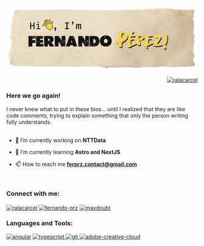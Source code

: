 ![Hi, I'm Fernando Pérez](https://github.com/maydoubt/maydoubt/blob/main/img/banner_readme.png)
<p align="right"> <a href="https://twitter.com/ralacarcel" target="blank"><img src="https://img.shields.io/twitter/follow/ralacarcel?logo=twitter&style=for-the-badge" alt="ralacarcel" /></a> </p>

<h3>Here we go again!</h3> 

I never knew what to put in these bios... until I realized that they are like code comments, trying to explain something that only the person writing fully understands. <br><br>


- 🔭 I’m currently working on **NTTData**

- 🌱 I’m currently learning **Astro and NextJS**

- 📫 How to reach me **ferprz.contact@gmail.com**

  <br>

<h3 align="left">Connect with me:</h3>
<p align="left">
<a href="https://twitter.com/ralacarcel" target="blank"><img align="center" src="https://img.icons8.com/badges/48/twitterx.png" alt="ralacarcel" height="40" width="40" /></a>
<a href="https://linkedin.com/in/fernando-prz" target="blank"><img align="center" src="https://img.icons8.com/badges/48/linkedin.png" alt="fernando-prz" height="40" width="40" /></a>
<a href="https://instagram.com/maydoubt" target="blank"><img align="center" src="https://img.icons8.com/badges/48/instagram-new.png" alt="maydoubt" height="40" width="40" /></a>
</p>

<h3 align="left">Languages and Tools:</h3>
<p align="left"> 
  <a href="https://angular.io" target="_blank" rel="noreferrer">  <img src="https://img.icons8.com/badges/48/angularjs.png" alt="angular" width="40" height="40"/></a>
  <a href="https://www.typescriptlang.org/" target="_blank" rel="noreferrer"> <img src="https://img.icons8.com/badges/48/typescript.png" alt="typescript" width="40" height="40"/> </a>
  <a href="https://git-scm.com/" target="_blank" rel="noreferrer"> <img  src="https://img.icons8.com/badges/48/git.png" alt="git" width="40" height="40"/> </a>
  <a href="https://www.adobe.com" target="_blank" rel="noreferrer"> <img src="https://img.icons8.com/badges/48/adobe-creative-cloud.png" alt="adobe-creative-cloud" width="40" height="40"/> </a>
</p>
